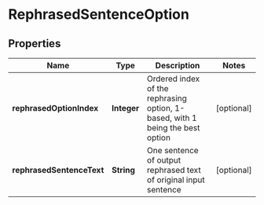 
# RephrasedSentenceOption

## Properties
Name | Type | Description | Notes
------------ | ------------- | ------------- | -------------
**rephrasedOptionIndex** | **Integer** | Ordered index of the rephrasing option, 1-based, with 1 being the best option |  [optional]
**rephrasedSentenceText** | **String** | One sentence of output rephrased text of original input sentence |  [optional]



